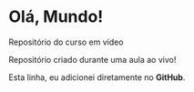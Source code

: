 # Olá, Mundo!
 Repositório do curso em vídeo

 Repositório criado durante uma aula ao vivo!
 
 Esta linha, eu adicionei diretamente no **GitHub**.
 
 
